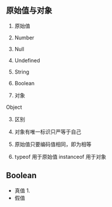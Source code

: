 ## 原始值与对象

1. 原始值
  1. Number
  2. Null
  3. Undefined
  4. String
  5. Boolean

2. 对象

  Object

3. 区别

  1. 对象有唯一标识只严等于自己
  2. 原始值只要编码值相同，即为相等
  3. typeof 用于原始值 instanceof 用于对象

## Boolean

- 真值
  1. 
- 假值


